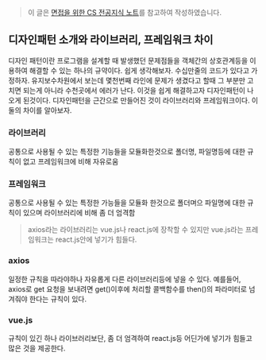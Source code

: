 > 이 글은 [면접을 위한 CS 전공지식 노트](http://www.yes24.com/Product/Goods/108887922)를 참고하여 작성하였습니다.

## 디자인패턴 소개와 라이브러리, 프레임워크 차이
디자인 패턴이란 프로그램을 설계할 때 발생했던 문제점들을 객체간의 상호관계등을 이용하여 해결할 수 있는 하나의 규약이다. 쉽게 생각해보자. 수십만줄의 코드가 있다고 가정하자. 유지보수차원에서 보는데 몇천번째 라인에 문제가 생겼다고 할때 그 부분만 고치면 되는게 아니라 수천곳에서 에러가 난다. 이것을 쉽게 해결하고자 디자인패턴이 나오게 된것이다. 디자인패턴을 근간으로 만들어진 것이 라이브러리와 프레임워크이다. 이 둘의 차이를 알아보자.

### 라이브러리
공통으로 사용될 수 있는 특정한 기능들을 모듈화한것으로 폴더명, 파일명등에 대한 규칙이 없고 프레임워크에 비해 자유로움

### 프레임워크
공통으로 사용될 수 있는 특정한 가능들을 모듈화 한것으로 폴더며으 파일명에 대한 규칙이 있으며 라이브러리에 비해 좀 더 엄격함

> axios라는 라이브러리는 vue.js나 react.js에 장착할 수 있지만 vue.js라는 프레임워크는 react.js안에 넣기가 힘들다.

### axios
일정한 규칙을 따라야하나 자유롭게 다른 라이브러리등에 넣을 수 있다. 예를들어, axios로 get 요청을 보내려면 get()이후에 처리할 콜백함수를 then()의 파라미터로 넘겨줘야 한다는 규칙이 있다.

### vue.js
규칙이 있긴 하나 라이브러리보단, 좀 더 엄격하여 react.js등 어딘가에 넣기가 힘들고 많은 것을 제공한다.

